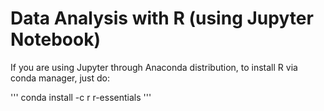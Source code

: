 # Data Analysis with R (using Jupyter Notebook)

If you are using Jupyter through Anaconda distribution, to install R via conda manager, just do:

'''
conda install -c r r-essentials
'''
